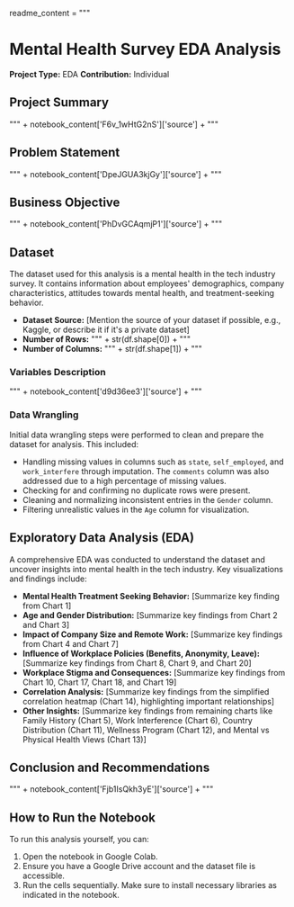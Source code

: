 readme_content = """
# Mental Health Survey EDA Analysis

**Project Type:** EDA
**Contribution:** Individual

## Project Summary

""" + notebook_content['F6v_1wHtG2nS']['source'] + """

## Problem Statement

""" + notebook_content['DpeJGUA3kjGy']['source'] + """

## Business Objective

""" + notebook_content['PhDvGCAqmjP1']['source'] + """

## Dataset

The dataset used for this analysis is a mental health in the tech industry survey. It contains information about employees' demographics, company characteristics, attitudes towards mental health, and treatment-seeking behavior.

*   **Dataset Source:** [Mention the source of your dataset if possible, e.g., Kaggle, or describe it if it's a private dataset]
*   **Number of Rows:** """ + str(df.shape[0]) + """
*   **Number of Columns:** """ + str(df.shape[1]) + """

### Variables Description

""" + notebook_content['d9d36ee3']['source'] + """

### Data Wrangling

Initial data wrangling steps were performed to clean and prepare the dataset for analysis. This included:

*   Handling missing values in columns such as `state`, `self_employed`, and `work_interfere` through imputation. The `comments` column was also addressed due to a high percentage of missing values.
*   Checking for and confirming no duplicate rows were present.
*   Cleaning and normalizing inconsistent entries in the `Gender` column.
*   Filtering unrealistic values in the `Age` column for visualization.

## Exploratory Data Analysis (EDA)

A comprehensive EDA was conducted to understand the dataset and uncover insights into mental health in the tech industry. Key visualizations and findings include:

*   **Mental Health Treatment Seeking Behavior:** [Summarize key finding from Chart 1]
*   **Age and Gender Distribution:** [Summarize key findings from Chart 2 and Chart 3]
*   **Impact of Company Size and Remote Work:** [Summarize key findings from Chart 4 and Chart 7]
*   **Influence of Workplace Policies (Benefits, Anonymity, Leave):** [Summarize key findings from Chart 8, Chart 9, and Chart 20]
*   **Workplace Stigma and Consequences:** [Summarize key findings from Chart 10, Chart 17, Chart 18, and Chart 19]
*   **Correlation Analysis:** [Summarize key findings from the simplified correlation heatmap (Chart 14), highlighting important relationships]
*   **Other Insights:** [Summarize key findings from remaining charts like Family History (Chart 5), Work Interference (Chart 6), Country Distribution (Chart 11), Wellness Program (Chart 12), and Mental vs Physical Health Views (Chart 13)]

## Conclusion and Recommendations

""" + notebook_content['Fjb1IsQkh3yE']['source'] + """

## How to Run the Notebook

To run this analysis yourself, you can:

1. Open the notebook in Google Colab.
2. Ensure you have a Google Drive account and the dataset file is accessible.
3. Run the cells sequentially. Make sure to install necessary libraries as indicated in the notebook.
